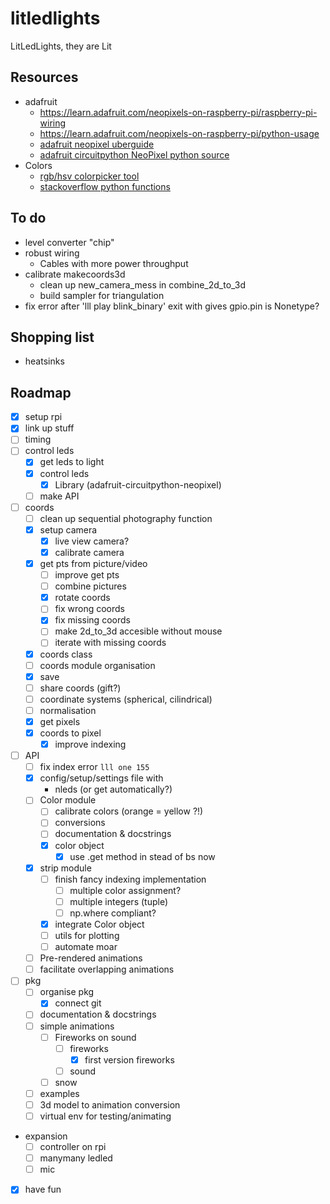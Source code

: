 
# litledlights

LitLedLights, they are Lit

## Resources

- adafruit
  - <https://learn.adafruit.com/neopixels-on-raspberry-pi/raspberry-pi-wiring>
  - <https://learn.adafruit.com/neopixels-on-raspberry-pi/python-usage>
  - [adafruit neopixel uberguide](https://www.google.com/url?sa=t&rct=j&q=&esrc=s&source=web&cd=&ved=2ahUKEwisw86m_uz8AhVFM-wKHQVvAJgQFnoECA8QAQ&url=https%3A%2F%2Fcdn-learn.adafruit.com%2Fdownloads%2Fpdf%2Fadafruit-neopixel-uberguide.pdf&usg=AOvVaw1-UNr6xUSFV5fscJPYqsFR)
  - [adafruit circuitpython NeoPixel python source](https://github.com/adafruit/Adafruit_CircuitPython_NeoPixel/blob/main/neopixel.py)
- Colors
  - [rgb/hsv colorpicker tool](https://math.hws.edu/graphicsbook/demos/c2/rgb-hsv.html)
  - [stackoverflow python functions](https://stackoverflow.com/questions/24852345/hsv-to-rgb-color-conversion)

## To do

- level converter "chip"
- robust wiring
  - Cables with more power throughput
- calibrate makecoords3d
  - clean up new_camera_mess in combine_2d_to_3d
  - build sampler for triangulation
- fix error after 'lll play blink_binary' exit with gives gpio.pin is Nonetype?

## Shopping list

- heatsinks

## Roadmap

- [x] setup rpi
- [x] link up stuff
- [ ] timing
- [ ] control leds
  - [x] get leds to light
  - [x] control leds
    - [x] Library (adafruit-circuitpython-neopixel)
  - [ ] make API
- [ ] coords
  - [ ] clean up sequential photography function
  - [x] setup camera
    - [x] live view camera?
    - [x] calibrate camera
  - [x] get pts from picture/video
    - [ ] improve get pts
    - [ ] combine pictures
    - [x] rotate coords
    - [ ] fix wrong coords
    - [x] fix missing coords
    - [ ] make 2d_to_3d accesible without mouse
    - [ ] iterate with missing coords
  - [x] coords class
  - [ ] coords module organisation
  - [x] save
  - [ ] share coords (gift?)
  - [ ] coordinate systems (spherical, cilindrical)
  - [ ] normalisation
  - [x] get pixels
  - [x] coords to pixel
    - [x] improve indexing
- [ ] API
  - [ ] fix index error `lll one 155`
  - [x] config/setup/settings file with
    - nleds (or get automatically?)
  - [ ] Color module
    - [ ] calibrate colors (orange = yellow ?!)
    - [ ] conversions
    - [ ] documentation & docstrings
    - [x] color object
      - [x] use .get method in stead of bs now
  - [x] strip module
    - [ ] finish fancy indexing implementation
      - [ ] multiple color assignment?
      - [ ] multiple integers (tuple)
      - [ ] np.where compliant?
    - [x] integrate Color object
    - [ ] utils for plotting
    - [ ] automate moar
  - [ ] Pre-rendered animations
  - [ ] facilitate overlapping animations
- [ ] pkg
  - [ ] organise pkg
    - [x] connect git
  - [ ] documentation & docstrings
  - [ ] simple animations
    - [ ] Fireworks on sound
      - [ ] fireworks
        - [x] first version fireworks
      - [ ] sound
    - [ ] snow
  - [ ] examples
  - [ ] 3d model to animation conversion
  - [ ] virtual env for testing/animating
- expansion
  - [ ] controller on rpi
  - [ ] manymany ledled
  - [ ] mic
- [x] have fun
